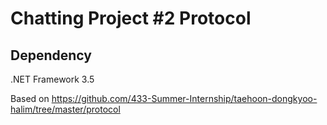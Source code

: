 # Chatting Project #2 Protocol

## Dependency
.NET Framework 3.5

Based on https://github.com/433-Summer-Internship/taehoon-dongkyoo-halim/tree/master/protocol

